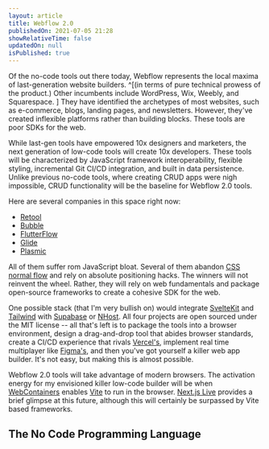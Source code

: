 ```yaml
---
layout: article
title: Webflow 2.0
publishedOn: 2021-07-05 21:28
showRelativeTime: false
updatedOn: null
isPublished: true
---
```


[comment]: # "README: Edit the title of your post. Set `isPublished` to true whenever you're ready to publish. Don't forget to commit + push to your git repo."

Of the no-code tools out there today, Webflow represents the local maxima of last-generation website builders. ^[(in terms of pure technical prowess of the product.) Other incumbents include WordPress, Wix, Weebly, and Squarespace. ] They have identified the archetypes of most websites, such as e-commerce, blogs, landing pages, and newsletters. However, they've created inflexible platforms rather than building blocks. These tools are poor SDKs for the web.

While last-gen tools have empowered 10x designers and marketers, the next generation of low-code tools will create 10x developers. These tools will be characterized by JavaScript framework interoperability, flexible styling, incremental Git CI/CD integration, and built in data persistence. Unlike previous no-code tools, where creating CRUD apps were nigh impossible, CRUD functionality will be the baseline for Webflow 2.0 tools.

Here are several companies in this space right now:

- [Retool](https://retool.com/)
- [Bubble](https://bubble.io/)
- [FlutterFlow](https://flutterflow.io/)
- [Glide](https://www.glideapps.com/2.0)
- [Plasmic](http://plasmic.app/)

All of them suffer rom JavaScript bloat. Several of them abandon [CSS normal flow](https://developer.mozilla.org/en-US/docs/Learn/CSS/CSS_layout/Normal_Flow) and rely on absolute positioning hacks. The winners will not reinvent the wheel. Rather, they will rely on web fundamentals and package open-source frameworks to create a cohesive SDK for the web.

One possible stack (that I'm very bullish on) would integrate [SvelteKit](https://kit.svelte.dev/) and [Tailwind](https://tailwindcss.com/) with [Supabase](https://supabase.io/) or [NHost](https://nhost.io/). All four projects are open sourced under the MIT license -- all that's left is to package the tools into a browser environment, design a drag-and-drop tool that abides browser standards, create a CI/CD experience that rivals [Vercel's](https://vercel.com/home), implement real time multiplayer like [Figma's](http://figma.com/), and then you've got yourself a killer web app builder. It's not easy, but making this is almost possible.

Webflow 2.0 tools will take advantage of modern browsers. The activation energy for my envisioned killer low-code builder will be when [WebContainers](https://blog.stackblitz.com/posts/introducing-webcontainers/) enables [Vite](https://vitejs.dev/) to run in the browser. [Next.js Live](https://nextjs.org/live) provides a brief glimpse at this future, although this will certainly be surpassed by Vite based frameworks.

## The No Code Programming Language

